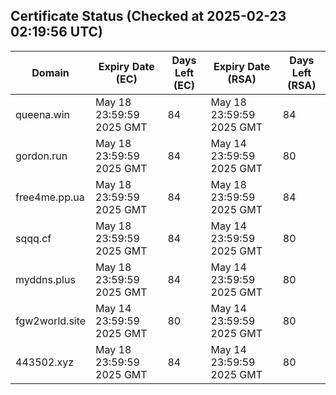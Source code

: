 ## Certificate Status (Checked at 2025-02-23 02:19:56 UTC)
| Domain | Expiry Date (EC) | Days Left (EC) | Expiry Date (RSA) | Days Left (RSA) |
|--------|-------------------|----------------|--------------------|--------------------|
| queena.win | May 18 23:59:59 2025 GMT | 84 | May 18 23:59:59 2025 GMT | 84 |
| gordon.run | May 18 23:59:59 2025 GMT | 84 | May 14 23:59:59 2025 GMT | 80 |
| free4me.pp.ua | May 18 23:59:59 2025 GMT | 84 | May 18 23:59:59 2025 GMT | 84 |
| sqqq.cf | May 18 23:59:59 2025 GMT | 84 | May 14 23:59:59 2025 GMT | 80 |
| myddns.plus | May 18 23:59:59 2025 GMT | 84 | May 14 23:59:59 2025 GMT | 80 |
| fgw2world.site | May 14 23:59:59 2025 GMT | 80 | May 14 23:59:59 2025 GMT | 80 |
| 443502.xyz | May 18 23:59:59 2025 GMT | 84 | May 14 23:59:59 2025 GMT | 80 |
